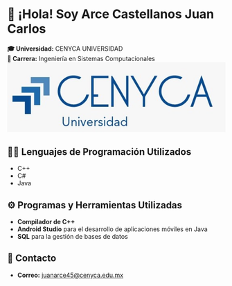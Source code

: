 # 👋 ¡Hola! Soy Arce Castellanos Juan Carlos  
**🎓 Universidad:** CENYCA UNIVERSIDAD  
**💼 Carrera:** Ingeniería en Sistemas Computacionales 
![Logo CENYCA](LogoCENYCA.JPEG)

## 🧑‍💻 Lenguajes de Programación Utilizados
- C++
- C#
- Java

## ⚙️ Programas y Herramientas Utilizadas
- **Compilador de C++**  
- **Android Studio** para el desarrollo de aplicaciones móviles en Java  
- **SQL** para la gestión de bases de datos

## 📩 Contacto
- **Correo:** juanarce45@cenyca.edu.mx

